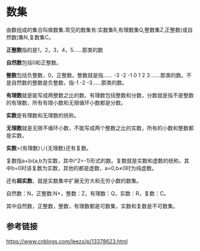 # 数集

由数组成的集合叫做数集.常见的数集有:实数集R,有理数集Q,整数集Z,正整数(或自然数)集N,复数集C。

**正整数**指的是1，2，3，4，5……那类的数

**自然数**包括0和正整数。

**整数**包括负整数，0，正整数。整数就是指…… -3 -2 -1 0 1 2 3 ……那类的数。不是自然数的整数是负整数，指-1 -2 -3……那类的数。

**有理数**就是能写成两整数之比的数。有理数包括整数和分数，分数就是指不是整数的有理数，所有有限小数和无限循环小数都是分数。

**实数**是有理数和无理数的统称。

**无理数**就是无限不循环小数，不能写成两个整数之比的实数，所有的小数和整数都是实数。

**实数**={有理数}∪{无理数}还有复数。

复数指a+bi(a,b为实数，其中i^2=-1)形式的数。复数就是实数和虚数的统称。其中b=0时该复数为实数，其他的都是虚数，a=0,b≠0时为纯虚数。

还有**超实数**，就是实数集中扩展无穷大和无穷小数的数集。

自然数：N，正整数:N+，整数：Z，有理数：Q，实数：R，复数：C。

其中自然数，正整数，整数，有理数都是可数集，实数和复数是不可数集。

## 参考链接

https://www.cnblogs.com/leezx/p/13378623.html